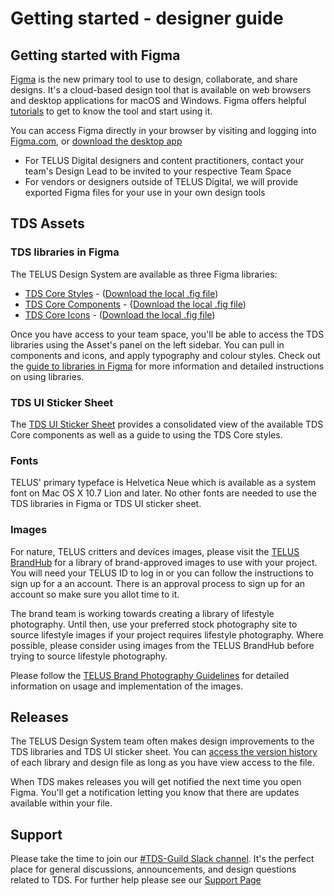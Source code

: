 # Getting started - designer guide



## Getting started with Figma
[Figma](https://www.figma.com/) is the new primary tool to use to design, collaborate, and share designs. It's a cloud-based design tool that is available on web browsers and desktop applications for macOS and Windows. Figma offers helpful [tutorials](https://help.figma.com/hc/en-us/categories/360002051613-Getting-Started) to get to know the tool and start using it.

You can access Figma directly in your browser by visiting and logging into [Figma.com](https://www.figma.com/), or [download the desktop app](https://www.figma.com/downloads/)

- For TELUS Digital designers and content practitioners, contact your team's Design Lead to be invited to your respective Team Space
- For vendors or designers outside of TELUS Digital, we will provide exported Figma files for your use in your own design tools


## TDS Assets

### TDS libraries in Figma
The TELUS Design System are available as three Figma libraries:
- [TDS Core Styles](https://www.figma.com/file/yNTPe3uZ6b7uNPDzOwZIVa/%E2%8F%B3-TDS-Styles) - ([Download the local .fig file](url))
- [TDS Core Components](https://www.figma.com/file/flEzyiqw23nzT1ZMo7kurv/%E2%8F%B3-TDS-Components) - {[Download the local .fig file](url))
- [TDS Core Icons](https://www.figma.com/file/2S4MsqHCJOZ8UGwu9nYrV7/%E2%8F%B3-TDS-Icons) - ([Download the local .fig file](url))

Once you have access to your team space, you'll be able to access the TDS libraries using the Asset's panel on the left sidebar. You can pull in components and icons, and apply typography and colour styles. Check out the [guide to libraries in Figma](https://help.figma.com/hc/en-us/articles/360041051154-Guide-to-libraries-in-Figma) for more information and detailed instructions on using libraries.

### TDS UI Sticker Sheet
The [TDS UI Sticker Sheet](https://www.figma.com/file/VWoC6aqL5B2IUUuTQGHo3O/TDS-UI-Sticker-Sheet) provides a consolidated view of the available TDS Core components as well as a guide to using the TDS Core styles.

### Fonts
TELUS' primary typeface is Helvetica Neue which is available as a system font on Mac OS X 10.7 Lion and later. No other fonts are needed to use the TDS libraries in Figma or TDS UI sticker sheet.

### Images
For nature, TELUS critters and devices images, please visit the [TELUS BrandHub](https://brand.telus.com/library/all?media_type%5B0%5D=media_images&imgcat=All&search_terms=&sort_by=created&sort_order=DESC) for a library of brand-approved images to use with your project. You will need your TELUS ID to log in or you can follow the instructions to sign up for a an account. There is an approval process to sign up for an account so make sure you allot time to it.

The brand team is working towards creating a library of lifestyle photography. Until then, use your preferred stock photography site to source lifestyle images if your project requires lifestyle photography. Where possible, please consider using images from the TELUS BrandHub before trying to source lifestyle photography.

Please follow the [TELUS Brand Photography Guidelines](https://drive.google.com/a/telus.com/file/d/0BzlWahrSc56DenY4YzBndm1mWkk/view?usp=sharing) for detailed information on usage and implementation of the images.

## Releases
The TELUS Design System team often makes design improvements to the TDS libraries and TDS UI sticker sheet. You can [access the version history](https://help.figma.com/hc/en-us/articles/360038006754-View-a-file-s-version-history#Access_version_history) of each library and design file as long as you have view access to the file.

When TDS makes releases you will get notified the next time you open Figma. You'll get a notification letting you know that there are updates available within your file.

## Support
Please take the time to join our [#TDS-Guild Slack channel](https://telusdigital.slack.com/messages/C2WK9TP5F). It's the perfect place for general discussions, announcements, and design questions related to TDS. For further help please see our [Support Page](../contact.html)